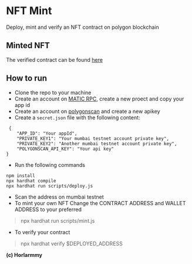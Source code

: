 # NFT Mint

Deploy, mint and verify an NFT contract on polygon blockchain
## Minted NFT

The verified contract can be found [here](https://mumbai.polygonscan.com/address/0x2b7f9f8e33e6c3ad8f4a4941880a768d5c4f2834)

## How to run

- Clone the repo to your machine
- Create an account on [MATIC RPC](https://rpc.maticvigil.com/), create a new proect and copy your app id
- Create an account on [polygonscan](https://polygonscan.com/register) and create a new apikey
- Create a `secret.json` file with the following content:
```
 {
	"APP_ID": "Your appId",
	"PRIVATE_KEY1": "Your mumbai testnet account private key",
	"PRIVATE_KEY2": "Another mumbai testnet account private key",
	"POLYGONSCAN_API_KEY": "Your api key"
}
```


- Run the following commands
```
npm install
npx hardhat compile
npx hardhat run scripts/deploy.js
```

- Scan the address on mumbai testnet
- To mint your own NFT
Change the CONTRACT ADDRESS and WALLET ADDRESS to your preferred

> npx hardhat run scripts/mint.js

- To verify your contract

> npx hardhat verify $DEPLOYED_ADDRESS

**(c) Horlarmmy**


